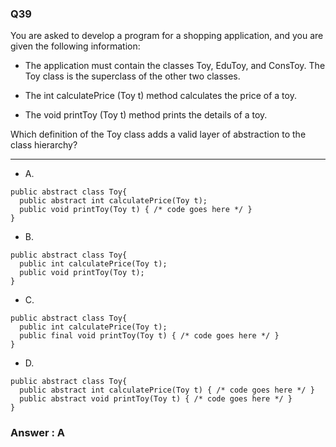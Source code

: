 ### Q39

You are asked to develop a program for a shopping application, and you are given the following information:

* The application must contain the classes Toy, EduToy, and ConsToy. The Toy class is the superclass of the other two classes.  

* The int calculatePrice (Toy t) method calculates the price of a toy.  

* The void printToy (Toy t) method prints the details of a toy.  

Which definition of the Toy class adds a valid layer of abstraction to the class hierarchy?

----------

* A.  
<pre><code>public abstract class Toy{
  public abstract int calculatePrice(Toy t);
  public void printToy(Toy t) { /* code goes here */ }
}</code></pre>  

* B.  
<pre><code>public abstract class Toy{
  public int calculatePrice(Toy t);
  public void printToy(Toy t);
}</code></pre>  

* C.  
<pre><code>public abstract class Toy{
  public int calculatePrice(Toy t);
  public final void printToy(Toy t) { /* code goes here */ }
}</code></pre>  

* D.  
<pre><code>public abstract class Toy{
  public abstract int calculatePrice(Toy t) { /* code goes here */ }
  public abstract void printToy(Toy t) { /* code goes here */ }
}</code></pre>  

### Answer : A
